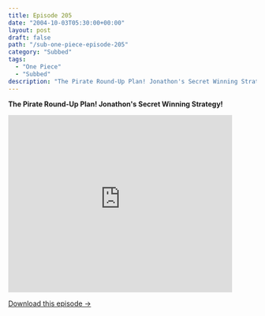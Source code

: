 ```yaml
---
title: Episode 205
date: "2004-10-03T05:30:00+00:00"
layout: post
draft: false
path: "/sub-one-piece-episode-205"
category: "Subbed"
tags:
  - "One Piece"
  - "Subbed"
description: "The Pirate Round-Up Plan! Jonathon's Secret Winning Strategy!"
---
```


**The Pirate Round-Up Plan! Jonathon's Secret Winning Strategy!**

<iframe width="640" height="360" src="https://www.rapidvideo.com/e/FXQGQMBL7S" frameborder="0" marginwidth=0 marginheight=0 scrolling=no allowfullscreen style="max-width:90%;"></iframe>

<a href="http://ouo.io/qs/eCodkFEQ?s=https://www.rapidvideo.com/d/FXQGQMBL7S" class="styled_a">Download this episode →</a>

